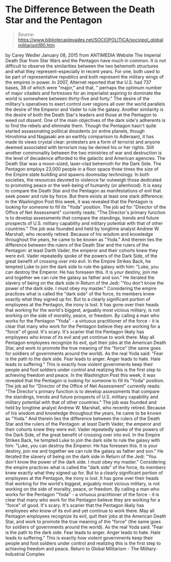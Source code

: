 # The Difference Between the Death Star and the Pentagon

> Source: https://www.bibliotecapleyades.net/SOCIOPOLITICA/sociopol_globalmilitarism190.htm

by Carey Wedler January 08, 2015 from ANTIMEDIA Website
The Imperial Death Star from Star Wars and the Pentagon have much in common.
It is not difficult to observe the similarities between the two behemoth structures and what they represent-especially in recent years. For one, both used to be part of representative republics and both represent the military wings of the empires in power.
In 2007, Alternet reported that the U.S. had 737 bases, 38 of which were "major," and that,
" perhaps the optimum number of major citadels and fortresses for an imperialist aspiring to dominate the world is somewhere between thirty-five and forty."
The desire of the military's operatives to exert control over regions all over the world parallels the desire of the Emperor and Vader to rule the galaxy.
Another similarity is the desire of both the Death Star's leaders and those at the Pentagon to weed out dissent. One of the main objectives of the dark side's adherents is to find the rebels and eliminate them.
Though the Pentagon hasn't quite started assassinating political dissidents (or entire planets, though Hiroshima and Nagasaki are an earthly comparison to Adleraan), it has made its views crystal clear:
protesters are a form of terrorist and anyone deemed associated with terrorism may be denied his or her rights.
Still another commonality between the two ministries of war and destruction is the level of decadence afforded to the galactic and American agencies.
The Death Star was a moon-sized, laser-clad behemoth for the Dark Side.
The Pentagon employs 23,000 people in a floor space three times the size of the Empire state building and spawns doomsday technology. In both societies, the resources devoted to violence far outweigh those dedicated to promoting peace or the well-being of humanity (or alienhood).
It is easy to compare the Death Star and the Pentagon as manifestations of evil that seek power and rule by force. But there exists at least one stark difference:
In the Washington Post this week, it was revealed that the Pentagon is looking for someone to fill its "Yoda" position. The job ad for "Director of the Office of Net Assessment" currently reads: "The Director's primary function is to develop assessments that compare the standings, trends and future prospects of U.S. military capability and military potential with that of other countries." The job was founded and held by longtime analyst Andrew W. Marshall, who recently retired. Because of his wisdom and knowledge throughout the years, he came to be known as "Yoda." And therein lies the difference between the rulers of the Death Star and the rulers of the Pentagon: at least Darth Vader, the emperor and their cohorts knew they were evil. Vader repeatedly spoke of the powers of the Dark Side, of the great benefit of crossing over into evil. In the Empire Strikes Back, he tempted Luke to join the dark side to rule the galaxy with him: "Luke, you can destroy the Emperor. He has foreseen this. It is your destiny, join me and together we can rule the galaxy as father and son." He iterated the slavery of being on the dark side in Return of the Jedi: "You don't know the power of the dark side. I must obey my master." Considering the empire practices what is called the "dark side" of the force, its members knew exactly what they signed up for. But to a clearly significant portion of employees at the Pentagon, the irony is lost. It has gone over their heads that working for the world's biggest, arguably most vicious military, is not working on the side of morality, peace, or freedom. By calling a man who works for the Pentagon "Yoda" - a virtuous practitioner of the force - it is clear that many who work for the Pentagon believe they are working for a "force" of good. It's scary. It's scarier that the Pentagon likely has employees who know of its evil and yet continue to work there. May all Pentagon employees recognize its evil, quit their jobs at the American Death Star, and work to promote the true meaning of the "force" (the same goes for soldiers of governments around the world). As the real Yoda said: "Fear is the path to the dark side. Fear leads to anger. Anger leads to hate. Hate leads to suffering." This is exactly how violent governments keep their people and foot soldiers under control and realizing this is the first step to achieving freedom and peace.
In the Washington Post this week, it was revealed that the Pentagon is looking for someone to fill its "Yoda" position.
The job ad for "Director of the Office of Net Assessment" currently reads:
"The Director's primary function is to develop assessments that compare the standings, trends and future prospects of U.S. military capability and military potential with that of other countries."
The job was founded and held by longtime analyst Andrew W. Marshall, who recently retired.
Because of his wisdom and knowledge throughout the years, he came to be known as "Yoda." And therein lies the difference between the rulers of the Death Star and the rulers of the Pentagon: at least Darth Vader, the emperor and their cohorts knew they were evil.
Vader repeatedly spoke of the powers of the Dark Side, of the great benefit of crossing over into evil.
In the Empire Strikes Back, he tempted Luke to join the dark side to rule the galaxy with him:
"Luke, you can destroy the Emperor. He has foreseen this. It is your destiny, join me and together we can rule the galaxy as father and son."
He iterated the slavery of being on the dark side in Return of the Jedi:
"You don't know the power of the dark side. I must obey my master."
Considering the empire practices what is called the "dark side" of the force, its members knew exactly what they signed up for.
But to a clearly significant portion of employees at the Pentagon, the irony is lost. It has gone over their heads that working for the world's biggest, arguably most vicious military, is not working on the side of morality, peace, or freedom.
By calling a man who works for the Pentagon "Yoda" - a virtuous practitioner of the force - it is clear that many who work for the Pentagon believe they are working for a "force" of good.
It's scary. It's scarier that the Pentagon likely has employees who know of its evil and yet continue to work there.
May all Pentagon employees recognize its evil, quit their jobs at the American Death Star, and work to promote the true meaning of the "force" (the same goes for soldiers of governments around the world).
As the real Yoda said:
"Fear is the path to the dark side. Fear leads to anger. Anger leads to hate. Hate leads to suffering."
This is exactly how violent governments keep their people and foot soldiers under control and realizing this is the first step to achieving freedom and peace.
Return to Global Militarism - The Military-Industrial Complex
